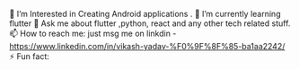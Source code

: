 
 🔭 I’m Interested in Creating Android applications .
 🌱 I’m currently learning flutter
 💬 Ask me about flutter ,python, react and any other tech related stuff.
 📫 How to reach me: just msg me on linkdin - https://www.linkedin.com/in/vikash-yadav-%F0%9F%8F%85-ba1aa2242/
 ⚡ Fun fact: 

